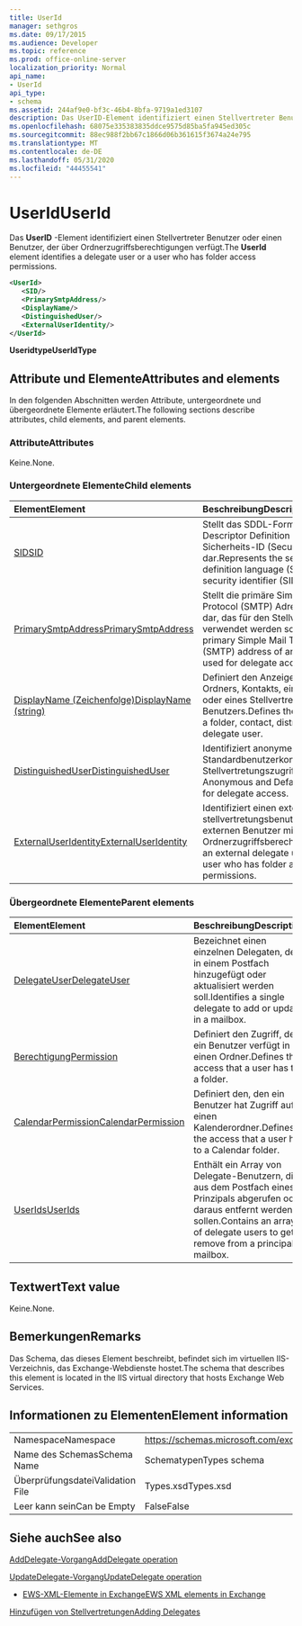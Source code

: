 ```yaml
---
title: UserId
manager: sethgros
ms.date: 09/17/2015
ms.audience: Developer
ms.topic: reference
ms.prod: office-online-server
localization_priority: Normal
api_name:
- UserId
api_type:
- schema
ms.assetid: 244af9e0-bf3c-46b4-8bfa-9719a1ed3107
description: Das UserID-Element identifiziert einen Stellvertreter Benutzer oder einen Benutzer, der über Ordnerzugriffsberechtigungen verfügt.
ms.openlocfilehash: 68075e335383835ddce9575d85ba5fa945ed305c
ms.sourcegitcommit: 88ec988f2bb67c1866d06b361615f3674a24e795
ms.translationtype: MT
ms.contentlocale: de-DE
ms.lasthandoff: 05/31/2020
ms.locfileid: "44455541"
---
```

# <a name="userid"></a><span data-ttu-id="f021e-103">UserId</span><span class="sxs-lookup"><span data-stu-id="f021e-103">UserId</span></span>

<span data-ttu-id="f021e-104">Das **UserID** -Element identifiziert einen Stellvertreter Benutzer oder einen Benutzer, der über Ordnerzugriffsberechtigungen verfügt.</span><span class="sxs-lookup"><span data-stu-id="f021e-104">The **UserId** element identifies a delegate user or a user who has folder access permissions.</span></span> 
  
```xml
<UserId>
   <SID/>
   <PrimarySmtpAddress/>
   <DisplayName/>
   <DistinguishedUser/>
   <ExternalUserIdentity/>
</UserId>
```

 <span data-ttu-id="f021e-105">**Useridtype**</span><span class="sxs-lookup"><span data-stu-id="f021e-105">**UserIdType**</span></span>
## <a name="attributes-and-elements"></a><span data-ttu-id="f021e-106">Attribute und Elemente</span><span class="sxs-lookup"><span data-stu-id="f021e-106">Attributes and elements</span></span>

<span data-ttu-id="f021e-107">In den folgenden Abschnitten werden Attribute, untergeordnete und übergeordnete Elemente erläutert.</span><span class="sxs-lookup"><span data-stu-id="f021e-107">The following sections describe attributes, child elements, and parent elements.</span></span>
  
### <a name="attributes"></a><span data-ttu-id="f021e-108">Attribute</span><span class="sxs-lookup"><span data-stu-id="f021e-108">Attributes</span></span>

<span data-ttu-id="f021e-109">Keine.</span><span class="sxs-lookup"><span data-stu-id="f021e-109">None.</span></span>
  
### <a name="child-elements"></a><span data-ttu-id="f021e-110">Untergeordnete Elemente</span><span class="sxs-lookup"><span data-stu-id="f021e-110">Child elements</span></span>

|<span data-ttu-id="f021e-111">**Element**</span><span class="sxs-lookup"><span data-stu-id="f021e-111">**Element**</span></span>|<span data-ttu-id="f021e-112">**Beschreibung**</span><span class="sxs-lookup"><span data-stu-id="f021e-112">**Description**</span></span>|
|:-----|:-----|
|[<span data-ttu-id="f021e-113">SID</span><span class="sxs-lookup"><span data-stu-id="f021e-113">SID</span></span>](sid.md) <br/> |<span data-ttu-id="f021e-114">Stellt das SDDL-Formular (Security Descriptor Definition Language) der Sicherheits-ID (Security Identifier, SID) dar.</span><span class="sxs-lookup"><span data-stu-id="f021e-114">Represents the security descriptor definition language (SDDL) form of the security identifier (SID).</span></span>  <br/> |
|[<span data-ttu-id="f021e-115">PrimarySmtpAddress</span><span class="sxs-lookup"><span data-stu-id="f021e-115">PrimarySmtpAddress</span></span>](primarysmtpaddress.md) <br/> |<span data-ttu-id="f021e-116">Stellt die primäre Simple Mail Transfer Protocol (SMTP) Adresse eines Kontos dar, das für den Stellvertretungszugriff verwendet werden soll.</span><span class="sxs-lookup"><span data-stu-id="f021e-116">Represents the primary Simple Mail Transfer Protocol (SMTP) address of an account to be used for delegate access.</span></span>  <br/> |
|[<span data-ttu-id="f021e-117">DisplayName (Zeichenfolge)</span><span class="sxs-lookup"><span data-stu-id="f021e-117">DisplayName (string)</span></span>](displayname-string.md) <br/> |<span data-ttu-id="f021e-118">Definiert den Anzeigenamen eines Ordners, Kontakts, einer Verteilerliste oder eines Stellvertreter Benutzers.</span><span class="sxs-lookup"><span data-stu-id="f021e-118">Defines the display name of a folder, contact, distribution list, or delegate user.</span></span>  <br/> |
|[<span data-ttu-id="f021e-119">DistinguishedUser</span><span class="sxs-lookup"><span data-stu-id="f021e-119">DistinguishedUser</span></span>](distinguisheduser.md) <br/> |<span data-ttu-id="f021e-120">Identifiziert anonyme und Standardbenutzerkonten für den Stellvertretungszugriff.</span><span class="sxs-lookup"><span data-stu-id="f021e-120">Identifies Anonymous and Default user accounts for delegate access.</span></span>  <br/> |
|[<span data-ttu-id="f021e-121">ExternalUserIdentity</span><span class="sxs-lookup"><span data-stu-id="f021e-121">ExternalUserIdentity</span></span>](externaluseridentity.md) <br/> |<span data-ttu-id="f021e-122">Identifiziert einen externen stellvertretungsbenutzer oder einen externen Benutzer mit Ordnerzugriffsberechtigungen.</span><span class="sxs-lookup"><span data-stu-id="f021e-122">Identifies an external delegate user or an external user who has folder access permissions.</span></span>  <br/> |
   
### <a name="parent-elements"></a><span data-ttu-id="f021e-123">Übergeordnete Elemente</span><span class="sxs-lookup"><span data-stu-id="f021e-123">Parent elements</span></span>

|<span data-ttu-id="f021e-124">**Element**</span><span class="sxs-lookup"><span data-stu-id="f021e-124">**Element**</span></span>|<span data-ttu-id="f021e-125">**Beschreibung**</span><span class="sxs-lookup"><span data-stu-id="f021e-125">**Description**</span></span>|
|:-----|:-----|
|[<span data-ttu-id="f021e-126">DelegateUser</span><span class="sxs-lookup"><span data-stu-id="f021e-126">DelegateUser</span></span>](delegateuser.md) <br/> |<span data-ttu-id="f021e-127">Bezeichnet einen einzelnen Delegaten, der in einem Postfach hinzugefügt oder aktualisiert werden soll.</span><span class="sxs-lookup"><span data-stu-id="f021e-127">Identifies a single delegate to add or update in a mailbox.</span></span>  <br/> |
|[<span data-ttu-id="f021e-128">Berechtigung</span><span class="sxs-lookup"><span data-stu-id="f021e-128">Permission</span></span>](permission.md) <br/> |<span data-ttu-id="f021e-129">Definiert den Zugriff, den ein Benutzer verfügt in einen Ordner.</span><span class="sxs-lookup"><span data-stu-id="f021e-129">Defines the access that a user has to a folder.</span></span>  <br/> |
|[<span data-ttu-id="f021e-130">CalendarPermission</span><span class="sxs-lookup"><span data-stu-id="f021e-130">CalendarPermission</span></span>](calendarpermission.md) <br/> |<span data-ttu-id="f021e-131">Definiert den, den ein Benutzer hat Zugriff auf einen Kalenderordner.</span><span class="sxs-lookup"><span data-stu-id="f021e-131">Defines the access that a user has to a Calendar folder.</span></span>  <br/> |
|[<span data-ttu-id="f021e-132">UserIds</span><span class="sxs-lookup"><span data-stu-id="f021e-132">UserIds</span></span>](userids.md) <br/> |<span data-ttu-id="f021e-133">Enthält ein Array von Delegate-Benutzern, die aus dem Postfach eines Prinzipals abgerufen oder daraus entfernt werden sollen.</span><span class="sxs-lookup"><span data-stu-id="f021e-133">Contains an array of delegate users to get or remove from a principal's mailbox.</span></span>  <br/> |
   
## <a name="text-value"></a><span data-ttu-id="f021e-134">Textwert</span><span class="sxs-lookup"><span data-stu-id="f021e-134">Text value</span></span>

<span data-ttu-id="f021e-135">Keine.</span><span class="sxs-lookup"><span data-stu-id="f021e-135">None.</span></span>
  
## <a name="remarks"></a><span data-ttu-id="f021e-136">Bemerkungen</span><span class="sxs-lookup"><span data-stu-id="f021e-136">Remarks</span></span>

<span data-ttu-id="f021e-137">Das Schema, das dieses Element beschreibt, befindet sich im virtuellen IIS-Verzeichnis, das Exchange-Webdienste hostet.</span><span class="sxs-lookup"><span data-stu-id="f021e-137">The schema that describes this element is located in the IIS virtual directory that hosts Exchange Web Services.</span></span>
  
## <a name="element-information"></a><span data-ttu-id="f021e-138">Informationen zu Elementen</span><span class="sxs-lookup"><span data-stu-id="f021e-138">Element information</span></span>

|||
|:-----|:-----|
|<span data-ttu-id="f021e-139">Namespace</span><span class="sxs-lookup"><span data-stu-id="f021e-139">Namespace</span></span>  <br/> |https://schemas.microsoft.com/exchange/services/2006/types  <br/> |
|<span data-ttu-id="f021e-140">Name des Schemas</span><span class="sxs-lookup"><span data-stu-id="f021e-140">Schema Name</span></span>  <br/> |<span data-ttu-id="f021e-141">Schematypen</span><span class="sxs-lookup"><span data-stu-id="f021e-141">Types schema</span></span>  <br/> |
|<span data-ttu-id="f021e-142">Überprüfungsdatei</span><span class="sxs-lookup"><span data-stu-id="f021e-142">Validation File</span></span>  <br/> |<span data-ttu-id="f021e-143">Types.xsd</span><span class="sxs-lookup"><span data-stu-id="f021e-143">Types.xsd</span></span>  <br/> |
|<span data-ttu-id="f021e-144">Leer kann sein</span><span class="sxs-lookup"><span data-stu-id="f021e-144">Can be Empty</span></span>  <br/> |<span data-ttu-id="f021e-145">False</span><span class="sxs-lookup"><span data-stu-id="f021e-145">False</span></span>  <br/> |
   
## <a name="see-also"></a><span data-ttu-id="f021e-146">Siehe auch</span><span class="sxs-lookup"><span data-stu-id="f021e-146">See also</span></span>



[<span data-ttu-id="f021e-147">AddDelegate-Vorgang</span><span class="sxs-lookup"><span data-stu-id="f021e-147">AddDelegate operation</span></span>](adddelegate-operation.md)
  
[<span data-ttu-id="f021e-148">UpdateDelegate-Vorgang</span><span class="sxs-lookup"><span data-stu-id="f021e-148">UpdateDelegate operation</span></span>](updatedelegate-operation.md)


- [<span data-ttu-id="f021e-149">EWS-XML-Elemente in Exchange</span><span class="sxs-lookup"><span data-stu-id="f021e-149">EWS XML elements in Exchange</span></span>](ews-xml-elements-in-exchange.md)


[<span data-ttu-id="f021e-150">Hinzufügen von Stellvertretungen</span><span class="sxs-lookup"><span data-stu-id="f021e-150">Adding Delegates</span></span>](https://msdn.microsoft.com/library/3a744150-66a3-4a13-9433-793603ba5038%28Office.15%29.aspx)

